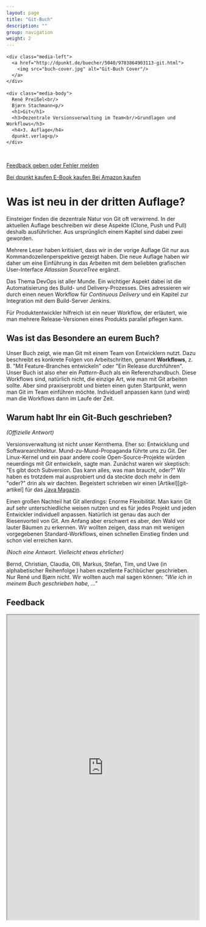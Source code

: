 ```yaml
---
layout: page
title: "Git-Buch"
description: ""
group: navigation
weight: 2
---
```


<div class="jumbotron">

  <div class="media">

    <div class="media-left">
      <a href="http://dpunkt.de/buecher/5040/9783864903113-git.html">
        <img src="buch-cover.jpg" alt="Git-Buch Cover"/>
      </a>
    </div>

    <div class="media-body">
      René Preißel<br/>
      Bjørn Stachmann<p/>
      <h1>Git</h1>
      <h3>Dezentrale Versionsverwaltung im Team<br/>Grundlagen und Workflows</h3>
      <h4>3. Auflage</h4>
      dpunkt.verlag<p/>
    </div>

  </div>

  <br/>

  <p>
    <a class="btn btn-primary btn-lg" href="http://kapitel26.github.io/gitbuch-feedback" role="button">
      Feedback geben oder Fehler melden
    </a>
  </p>

  <a class="btn btn-primary btn-lg" href="http://dpunkt.de/buecher/5040/9783864903113-git.html" role="button">
    Bei dpunkt kaufen
  </a>

  <a class="btn btn-primary btn-lg" href="https://www.dpunkt.de/buecher/4706/git.html" role="button">
    E-Book kaufen
  </a>

  <a class="btn btn-primary btn-lg" href="http://www.amazon.de/Git-Dezentrale-Versionsverwaltung-Grundlagen-Workflows/dp/3864903114" role="button">
    Bei Amazon kaufen
  </a>

  </p>

</div>

Was ist neu in der dritten Auflage?
===================================

Einsteiger finden die dezentrale Natur von Git oft verwirrend.
In der aktuellen Auflage beschreiben wir diese Aspekte (Clone, Push und Pull) deshalb ausführlicher. Aus ursprünglich einem Kapitel sind dabei zwei geworden.

Mehrere Leser haben kritisiert, dass wir in der vorige Auflage Git nur aus Kommandozeilenperspektive gezeigt haben.
Die neue Auflage haben wir daher um eine Einführung in das Arbeiten mit dem beliebten grafischen User-Interface *Atlassian SourceTree* ergänzt.

Das Thema DevOps ist aller Munde. Ein wichtiger Aspekt dabei ist die Automatisierung des Build- und Delivery-Prozesses.
Dies adressieren wir durch einen neuen Workflow für *Continuous Delivery*
und ein Kapitel zur Integration mit dem Build-Server Jenkins.

Für Produktentwickler hilfreich ist ein neuer Workflow, der erläutert, wie man mehrere Release-Versionen eines Produkts parallel pflegen kann.

Was ist das Besondere an eurem Buch?
------------------------------------

Unser Buch zeigt, wie man Git mit einem Team von Entwicklern nutzt.
Dazu beschreibt es konkrete Folgen von Arbeitschritten,
genannt **Workflows**, z. B. "Mit Feature-Branches entwickeln"
oder "Ein Release durchführen". Unser Buch ist also eher
ein *Pattern-Buch* als ein Referenzhandbuch.
Diese Workflows sind, natürlich nicht,
die einzige Art, wie man mit Git arbeiten sollte. Aber sind
praxiserprobt und bieten einen guten Startpunkt, wenn man Git
im Team einführen möchte. Individuell anpassen kann (und wird)
man die Workflows dann im Laufe der Zeit.  

Warum habt Ihr ein Git-Buch geschrieben?
----------------------------------------

*(Offizielle Antwort)*

Versionsverwaltung ist nicht unser Kernthema.
Eher so: Entwicklung und Softwarearchitektur.
Mund-zu-Mund-Propaganda führte uns zu Git.
Der Linux-Kernel und ein paar andere coole Open-Source-Projekte
würden neuerdings mit *Git* entwickeln, sagte man.
Zunächst waren wir skeptisch:
"Es gibt doch Subversion. Das kann alles, was man braucht, oder?"
Wir haben es trotzdem mal ausprobiert und da steckte doch mehr
in dem "oder?" drin als wir dachten. Begeistert schrieben wir einen
[Artikel][git-artikel] für das [Java Magazin](http://www.javamagazin.de/).

Einen großen Nachteil hat Git allerdings: Enorme Flexibilität.
Man kann Git auf sehr unterschiedliche weisen nutzen und
es für jedes Projekt und jeden Entwickler individuell anpassen.
Natürlich ist genau das auch der Riesenvorteil von Git.
Am Anfang aber erschwert es aber, den Wald vor lauter Bäumen zu erkennen.
Wir wollten zeigen, dass man mit wenigen vorgegebenen Standard-Workflows,
einen schnellen Einstieg finden und schon viel erreichen kann.

*(Noch eine Antwort. Vielleicht etwas ehrlicher)*

Bernd, Christian, Claudia, Olli, Markus, Stefan, Tim, und Uwe
(in alphabetischer Reihenfolge ) haben exzellente Fachbücher geschrieben.
Nur René und Bjørn nicht. Wir wollten auch mal sagen können:
*"Wie ich in meinem Buch geschrieben habe, ..."*

Feedback
--------

<iframe src="http://kapitel26.github.io/gitbuch-feedback/" width="100%" height="800"></iframe>
